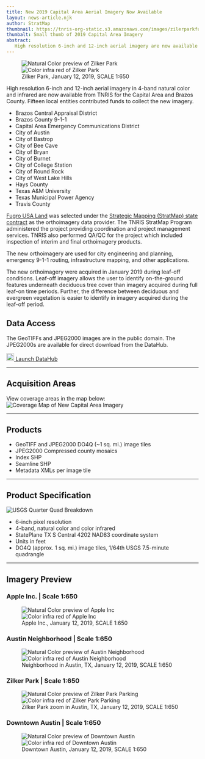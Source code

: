 ```yaml
---
title: New 2019 Capital Area Aerial Imagery Now Available
layout: news-article.njk
author: StratMap
thumbnail: https://tnris-org-static.s3.amazonaws.com/images/zilerparkfull_th.jpg
thumbalt: Small thumb of 2019 Capital Area Imagery
abstract:
   High resolution 6-inch and 12-inch aerial imagery are now available from TNRIS for the Capital Area and Brazos County.
---
```


<figure class="data-preview">
  <div id="imageCompare1" class='twentytwenty-container natural-color-infrared'>
    <img class="img-responsive" src="https://tnris-org-static.s3.amazonaws.com/images/zilkerpark_nc.jpg" alt="Natural Color preview of Zilker Park">
    <img class="img-responsive" src="https://tnris-org-static.s3.amazonaws.com/images/zilkerpark_cir.jpg" alt="Color infra red of Zilker Park">
  </div>
  <figcaption>Zilker Park, January 12, 2019, SCALE 1:650</figcaption>
</figure>

High resolution 6-inch and 12-inch aerial imagery in 4-band natural color and infrared are now available from TNRIS for the Capital Area and Brazos County. Fifteen local entities contributed funds to collect the new imagery.

-   Brazos Central Appraisal District
-   Brazos County 9-1-1
-   Capital Area Emergency Communications District
-   City of Austin
-   City of Bastrop
-   City of Bee Cave
-   City of Bryan
-   City of Burnet
-   City of College Station
-   City of Round Rock
-   City of West Lake Hills
-   Hays County
-   Texas A&M University
-   Texas Municipal Power Agency
-   Travis County

[Fugro USA Land](https://www.fugro.com/our-services/asset-integrity/mapping-and-surveying) was selected under the [Strategic Mapping (StratMap) state contract](https://www.tnris.org/stratmap/stratmap-contracts/) as the orthoimagery data provider. The TNRIS StratMap Program administered the project providing coordination and project management services. TNRIS also performed QA/QC for the project which included inspection of interim and final orthoimagery products.

The new orthoimagery are used for city engineering and planning, emergency 9-1-1 routing, infrastructure mapping, and other applications.

The new orthoimagery were acquired in January 2019 during leaf-off conditions. Leaf-off imagery allows the user to identify on-the-ground features underneath deciduous tree cover than imagery acquired during full leaf-on time periods. Further, the difference between deciduous and evergreen vegetation is easier to identify in imagery acquired during the leaf-off period.

## Data Access

The GeoTIFFs and JPEG2000 images are in the public domain. The JPEG2000s are available for direct download from the DataHub.

<a class="btn btn-lg btn-tnris" href="https://data.tnris.org/collection/f84442b8-ac2a-4708-b5c0-9d15515f4483"><img style="width: 20px; margin-bottom: 0 !important;" src="https://tnris-org-static.s3.amazonaws.com/images/baseline_view_comfy_white_36dp.png"> Launch DataHub</a>

* * *

## Acquisition Areas

View coverage areas in the map below:
<img class="img-responsive" src="https://tnris-org-static.s3.amazonaws.com/images/stratmap19_capcog_brazos.jpg" alt="Coverage Map of New Capital Area Imagery">

* * *

## Products

-   GeoTIFF and JPEG2000 DO4Q (~1 sq. mi.) image tiles
-   JPEG2000 Compressed county mosaics
-   Index SHP
-   Seamline SHP
-   Metadata XMLs per image tile

* * *

## Product Specification

![USGS Quarter Quad Breakdown](https://tnris-org-static.s3.amazonaws.com/images/usgs_quad.jpg)

-   6-inch pixel resolution
-   4-band, natural color and color infrared
-   StatePlane TX S Central 4202 NAD83 coordinate system
-   Units in feet
-   DO4Q (approx. 1 sq. mi.) image tiles, 1/64th USGS 7.5-minute quadrangle

* * *

## Imagery Preview

### Apple Inc. | Scale 1:650

<figure class="data-preview">
<div id="imageCompare1" class='twentytwenty-container natural-color-infrared'>
  <img class="img-responsive" src="https://tnris-org-static.s3.amazonaws.com/images/2019_caparea_6in_nc_1to2300_appleinc_20190112.jpg" alt="Natural Color preview of Apple Inc">
  <img class="img-responsive" src="https://tnris-org-static.s3.amazonaws.com/images/2019_caparea_6in_cir_1to2300_appleinc_20190112.jpg" alt="Color infra red of Apple Inc">
</div>
<figcaption>Apple Inc., January 12, 2019, SCALE 1:650</figcaption>
</figure>

### Austin Neighborhood | Scale 1:650

<figure class="data-preview">
<div id="imageCompare1" class='twentytwenty-container natural-color-infrared'>
  <img class="img-responsive" src="https://tnris-org-static.s3.amazonaws.com/images/2019_caparea_6in_nc_1to650_austinneighborhood_20190112.jpg" alt="Natural Color preview of Austin Neighborhood">
  <img class="img-responsive" src="https://tnris-org-static.s3.amazonaws.com/images/2019_caparea_6in_cir_1to650_austinneighborhood_20190112.jpg" alt="Color infra red of Austin Neighborhood">
</div>
<figcaption>Neighborhood in Austin, TX, January 12, 2019, SCALE 1:650</figcaption>
</figure>

### Zilker Park | Scale 1:650

<figure class="data-preview">
<div id="imageCompare1" class='twentytwenty-container natural-color-infrared'>
  <img class="img-responsive" src="https://tnris-org-static.s3.amazonaws.com/images/zilkerparking1.jpg" alt="Natural Color preview of Zilker Park Parking">
  <img class="img-responsive" src="https://tnris-org-static.s3.amazonaws.com/images/zilkerparking2.jpg" alt="Color infra red of Zilker Park Parking">
</div>
<figcaption>Zilker Park zoom in Austin, TX, January 12, 2019, SCALE 1:650</figcaption>
</figure>

### Downtown Austin | Scale 1:650

<figure class="data-preview">
<div id="imageCompare1" class='twentytwenty-container natural-color-infrared'>
  <img class="img-responsive" src="https://tnris-org-static.s3.amazonaws.com/images/downtown1.jpg" alt="Natural Color preview of Downtown Austin">
  <img class="img-responsive" src="https://tnris-org-static.s3.amazonaws.com/images/downtown2.jpg" alt="Color infra red of Downtown Austin">
</div>
<figcaption>Downtown Austin, January 12, 2019, SCALE 1:650</figcaption>
</figure>
